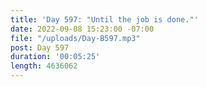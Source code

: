 ```yaml
---
title: 'Day 597: "Until the job is done."'
date: 2022-09-08 15:23:00 -07:00
file: "/uploads/Day-B597.mp3"
post: Day 597
duration: '00:05:25'
length: 4636062
---
```


